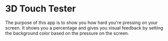 # 3D Touch Tester
The purpose of this app is to show you how hard you're pressing on your screen. It shows you a percentage and gives you visual feedback by setting the background color based on the pressure on the screen.
